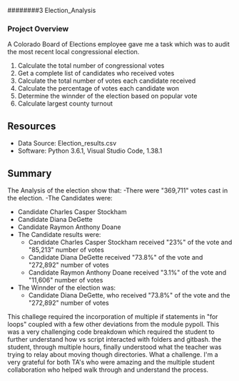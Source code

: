 ########3 Election_Analysis
### Project Overview

A Colorado Board of Elections employee gave me a task which was to audit the most recent local congressional election.


1. Calculate the total number of congressional votes
2. Get a complete list of candidates who received votes
3. Calculate the total number of votes each candidate received
4. Calculate the percentage of votes each candidate won
5. Determine the winnder of the election based on popular vote
6. Calculate largest county turnout


## Resources
- Data Source: Election_results.csv
- Software: Python 3.6.1, Visual Studio Code, 1.38.1


## Summary

The Analysis of the election show that:
-There were "369,711" votes cast in the election.
-The Candidates were:
  - Candidate Charles Casper Stockham
  - Candidate Diana DeGette
  - Candidate Raymon Anthony Doane
- The Candidate results were:
  - Candidate Charles Casper Stockham received "23%" of the vote and "85,213" number of votes
  - Candidate Diana DeGette received "73.8%" of the vote and "272,892" number of votes
  - Candidate Raymon Anthony Doane received "3.1%" of the vote and "11,606" number of votes
- The Winnder of the election was:
  - Candidate Diana DeGette, who received "73.8%" of the vote and the "272,892" number of votes
  


This challege required the incorporation of multiple if statements in "for loops" coupled with a few other deviations from the module pypoll. This was a very challenging code breakdown which required the student to further understand how vs script interacted with folders and gitbash. the student, through multiple hours, finally understood what the teacher was trying to relay about moving though directories. What a challenge. I'm a very grateful for both TA's who were amazing and the multiple student collaboration who helped walk through and understand the process. 


